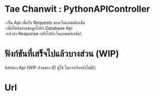# Tae Chanwit : PythonAPIController
-เป็น Api เพื่อรับ Requests ของเว็บแอพพลิเคชัน\
-เพื่อให้ส่งผ่านข้อมูลไปยัง Database Api\
-แล้วส่ง Response กลับไปยังเว็บแอพพลิเคชัน\

# ฟังก์ชันที่เสร็จไปแล้วบางส่วน (WIP)
ลิสท์ของ Api (WIP ส่วนของ ID ผู้ใช้ ในการเรียกยังไม่มี)\

# Url
